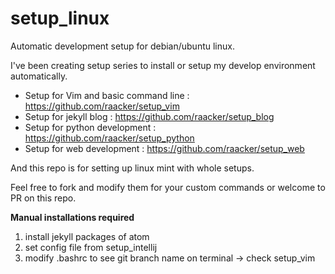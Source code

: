 # setup_linux

Automatic development setup for debian/ubuntu linux.

I've been creating setup series to install or setup my develop environment automatically.
- Setup for Vim and basic command line : https://github.com/raacker/setup_vim 
- Setup for jekyll blog : https://github.com/raacker/setup_blog 
- Setup for python development : https://github.com/raacker/setup_python 
- Setup for web development : https://github.com/raacker/setup_web

And this repo is for setting up linux mint with whole setups.

Feel free to fork and modify them for your custom commands or welcome to PR on this repo.


**Manual installations required**
1. install jekyll packages of atom
2. set config file from setup_intellij
3. modify .bashrc to see git branch name on terminal -> check setup_vim

